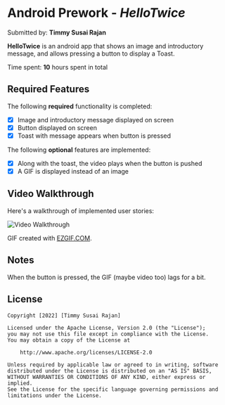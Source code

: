 # Android Prework - *HelloTwice*

Submitted by: **Timmy Susai Rajan**

**HelloTwice** is an android app that shows an image and introductory message, and allows pressing a button to display a Toast. 

Time spent: **10** hours spent in total

## Required Features

The following **required** functionality is completed:

* [x] Image and introductory message displayed on screen
* [x] Button displayed on screen
* [x] Toast with message appears when button is pressed 

The following **optional** features are implemented:

* [x] Along with the toast, the video plays when the button is pushed
* [x] A GIF is displayed instead of an image

## Video Walkthrough

Here's a walkthrough of implemented user stories:

<img src='https://media.tenor.com/images/accfd416a2f7614ccbd87733580ff902/tenor.gif' title='Video Walkthrough' width='' alt='Video Walkthrough' />

GIF created with [EZGIF.COM](https://ezgif.com/video-to-gif/).

## Notes

When the button is pressed, the GIF (maybe video too) lags for a bit.

## License

    Copyright [2022] [Timmy Susai Rajan]

    Licensed under the Apache License, Version 2.0 (the "License");
    you may not use this file except in compliance with the License.
    You may obtain a copy of the License at

        http://www.apache.org/licenses/LICENSE-2.0

    Unless required by applicable law or agreed to in writing, software
    distributed under the License is distributed on an "AS IS" BASIS,
    WITHOUT WARRANTIES OR CONDITIONS OF ANY KIND, either express or implied.
    See the License for the specific language governing permissions and
    limitations under the License.

